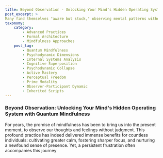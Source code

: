 ```yaml
---
title: Beyond Observation - Unlocking Your Mind's Hidden Operating System with Quantum Mindfulness
post_excerpt: >
Many find themselves "aware but stuck," observing mental patterns without being able to change them. This article introduces Quantum Mindfulness, a revolutionary approach that transforms passive observation into active internal systems analysis. By understanding your mind's hidden "operating principles" and "functional architecture," you can move beyond mere awareness to truly restructure your inner world and achieve profound, lasting change.
taxonomy:
    category:
        - Advanced Practices
        - Formal Architecture
        - Mindfulness Approaches
    post_tag:
        - Quantum Mindfulness
        - Psychodynamic Dimensions
        - Internal Systems Analysis
        - Cognitive Superposition
        - Psychodynamic Collapse
        - Active Mastery
        - Perceptual Freedom
        - Prime Modality
        - Observer-Participant Dynamic
        - Inherited Scripts
---
```

### Beyond Observation: Unlocking Your Mind's Hidden Operating System with Quantum Mindfulness

For years, the promise of mindfulness has been to bring us into the present moment, to observe our thoughts and feelings without judgment. This profound practice has indeed delivered immense benefits for countless individuals: cultivating greater calm, fostering sharper focus, and nurturing a newfound sense of presence. Yet, a persistent frustration often accompanies this journey